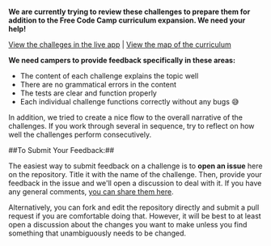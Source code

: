 
**We are currently trying to review these challenges to prepare them for addition to the Free Code Camp curriculum expansion. We need your help!**

[View the challeges in the live app](http://hysterical-amusement.surge.sh/) | [View the map of the curriculum](https://github.com/bonham000/fcc-react-tests-module/blob/master/CHALLENGE_MAP.md)

**We need campers to provide feedback specifically in these areas:**

- The content of each challenge explains the topic well
- There are no grammatical errors in the content
- The tests are clear and function properly
- Each individual challenge functions correctly without any bugs :sweat_smile:

In addition, we tried to create a nice flow to the overall narrative of the challenges. If you work through several in sequence, try to reflect on how well the challenges perform consecutively.

##To Submit Your Feedback:##

The easiest way to submit feedback on a challenge is to **open an issue** here on the repository. Title it with the name of the challenge. Then, provide your feedback in the issue and we'll open a discussion to deal with it. If you have any general comments, [you can share them here](https://github.com/bonham000/fcc-react-tests-module/issues/17).

Alternatively, you can fork and edit the repository directly and submit a pull request if you are comfortable doing that. However, it will be best to at least open a discussion about the changes you want to make unless you find something that unambiguously needs to be changed.
